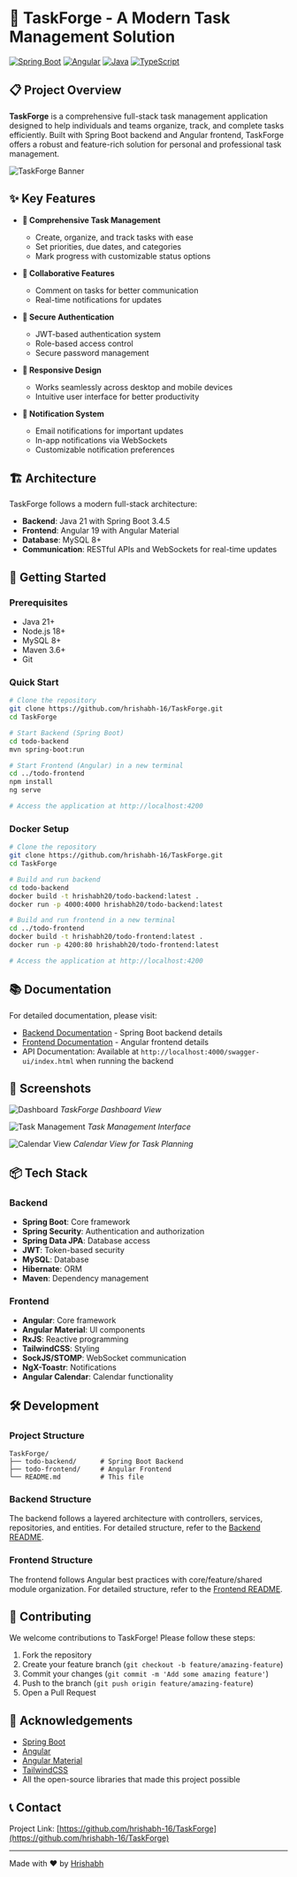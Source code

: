 
# 🔧 TaskForge - A Modern Task Management Solution

[![Spring Boot](https://img.shields.io/badge/Spring%20Boot-3.4.5-brightgreen.svg)](https://spring.io/projects/spring-boot)
[![Angular](https://img.shields.io/badge/Angular-19.2.x-red.svg)](https://angular.io/)
[![Java](https://img.shields.io/badge/Java-21-orange.svg)](https://www.oracle.com/java/)
[![TypeScript](https://img.shields.io/badge/TypeScript-5.7.x-blue.svg)](https://www.typescriptlang.org/)

## 📋 Project Overview

**TaskForge** is a comprehensive full-stack task management application designed to help individuals and teams organize, track, and complete tasks efficiently. Built with Spring Boot backend and Angular frontend, TaskForge offers a robust and feature-rich solution for personal and professional task management.

![TaskForge Banner](https://via.placeholder.com/1200x300?text=TaskForge+Task+Management+Application)

## ✨ Key Features

- **📝 Comprehensive Task Management**

  - Create, organize, and track tasks with ease
  - Set priorities, due dates, and categories
  - Mark progress with customizable status options
- **👥 Collaborative Features**

  - Comment on tasks for better communication
  - Real-time notifications for updates
- **🔐 Secure Authentication**

  - JWT-based authentication system
  - Role-based access control
  - Secure password management
- **📱 Responsive Design**

  - Works seamlessly across desktop and mobile devices
  - Intuitive user interface for better productivity
- **🔔 Notification System**

  - Email notifications for important updates
  - In-app notifications via WebSockets
  - Customizable notification preferences

## 🏗️ Architecture

TaskForge follows a modern full-stack architecture:

- **Backend**: Java 21 with Spring Boot 3.4.5
- **Frontend**: Angular 19 with Angular Material
- **Database**: MySQL 8+
- **Communication**: RESTful APIs and WebSockets for real-time updates

## 🚀 Getting Started

### Prerequisites

- Java 21+
- Node.js 18+
- MySQL 8+
- Maven 3.6+
- Git

### Quick Start

```bash
# Clone the repository
git clone https://github.com/hrishabh-16/TaskForge.git
cd TaskForge

# Start Backend (Spring Boot)
cd todo-backend
mvn spring-boot:run

# Start Frontend (Angular) in a new terminal
cd ../todo-frontend
npm install
ng serve

# Access the application at http://localhost:4200
```

### Docker Setup

```bash
# Clone the repository
git clone https://github.com/hrishabh-16/TaskForge.git
cd TaskForge

# Build and run backend
cd todo-backend
docker build -t hrishabh20/todo-backend:latest .
docker run -p 4000:4000 hrishabh20/todo-backend:latest

# Build and run frontend in a new terminal
cd ../todo-frontend
docker build -t hrishabh20/todo-frontend:latest .
docker run -p 4200:80 hrishabh20/todo-frontend:latest

# Access the application at http://localhost:4200
```

## 📚 Documentation

For detailed documentation, please visit:

- [Backend Documentation](https://github.com/hrishabh-16/TaskForge/blob/main/todo-backend/README.md) - Spring Boot backend details
- [Frontend Documentation](https://github.com/hrishabh-16/TaskForge/blob/main/todo-frontend/README.md) - Angular frontend details
- API Documentation: Available at `http://localhost:4000/swagger-ui/index.html` when running the backend

## 📸 Screenshots

![Dashboard](https://drive.google.com/file/d/1pndNUiv-39IQCuoWLqkD64FPMLkKJbug/view?usp=sharing)
*TaskForge Dashboard View*

![Task Management](https://drive.google.com/file/d/1YeJiBARLTXq5CzeDYdtGGYFa7SMVFosT/view?usp=sharing)
*Task Management Interface*

![Calendar View](https://drive.google.com/file/d/1o6Nk3UKo-jUTkgZSAx2KedJkQdt5fXDq/view?usp=sharing)
*Calendar View for Task Planning*

## 📦 Tech Stack

### Backend

- **Spring Boot**: Core framework
- **Spring Security**: Authentication and authorization
- **Spring Data JPA**: Database access
- **JWT**: Token-based security
- **MySQL**: Database
- **Hibernate**: ORM
- **Maven**: Dependency management

### Frontend

- **Angular**: Core framework
- **Angular Material**: UI components
- **RxJS**: Reactive programming
- **TailwindCSS**: Styling
- **SockJS/STOMP**: WebSocket communication
- **NgX-Toastr**: Notifications
- **Angular Calendar**: Calendar functionality

## 🛠️ Development

### Project Structure

```
TaskForge/
├── todo-backend/      # Spring Boot Backend
├── todo-frontend/     # Angular Frontend
└── README.md          # This file
```

### Backend Structure

The backend follows a layered architecture with controllers, services, repositories, and entities. For detailed structure, refer to the [Backend README](https://github.com/hrishabh-16/TaskForge/blob/main/todo-backend/README.md).

### Frontend Structure

The frontend follows Angular best practices with core/feature/shared module organization. For detailed structure, refer to the [Frontend README](https://github.com/hrishabh-16/TaskForge/blob/main/todo-frontend/README.md).

## 👥 Contributing

We welcome contributions to TaskForge! Please follow these steps:

1. Fork the repository
2. Create your feature branch (`git checkout -b feature/amazing-feature`)
3. Commit your changes (`git commit -m 'Add some amazing feature'`)
4. Push to the branch (`git push origin feature/amazing-feature`)
5. Open a Pull Request

## 👏 Acknowledgements

- [Spring Boot](https://spring.io/projects/spring-boot)
- [Angular](https://angular.io/)
- [Angular Material](https://material.angular.io/)
- [TailwindCSS](https://tailwindcss.com/)
- All the open-source libraries that made this project possible

## 📞 Contact

Project Link: [https://github.com/hrishabh-16/TaskForge](https://github.com/hrishabh-16/TaskForge)

---

Made with ❤️ by [Hrishabh](https://github.com/hrishabh-16)
